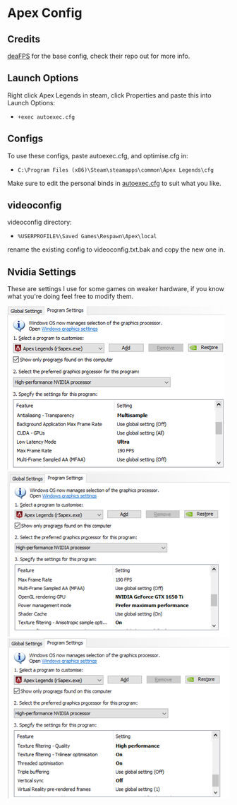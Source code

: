 # Apex Config

## Credits
[deaFPS](https://github.com/deaFPS/apex-configs-by-deafps) for the base config, check their repo out for more info.

## Launch Options

Right click Apex Legends in steam, click Properties and paste this into Launch Options:
- `+exec autoexec.cfg`

## Configs

To use these configs, paste autoexec.cfg, and optimise.cfg in:
- `C:\Program Files (x86)\Steam\steamapps\common\Apex Legends\cfg`

Make sure to edit the personal binds in [autoexec.cfg](autoexec.cfg) to suit what you like.

## videoconfig
videoconfig directory:
- `%USERPROFILE%\Saved Games\Respawn\Apex\local`

rename the existing config to videoconfig.txt.bak and copy the new one in.

## Nvidia Settings
These are settings I use for some games on weaker hardware, if you know what you're doing feel free to modify them.

![Apex1](Images/apex1.png)
![Apex2](Images/apex2.png)
![Apex3](Images/apex3.png)
